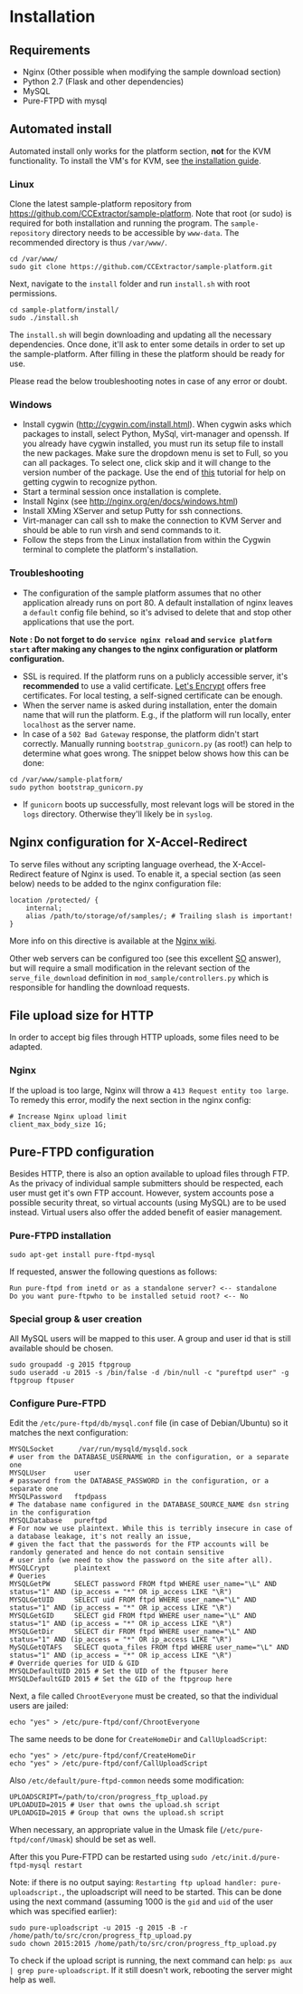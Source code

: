 # Installation

## Requirements

* Nginx (Other possible when modifying the sample download section)
* Python 2.7 (Flask and other dependencies)
* MySQL
* Pure-FTPD with mysql

## Automated install

Automated install only works for the platform section, **not** for the KVM
functionality. To install the VM's for KVM, see 
[the installation guide](ci-vm/installation.md).

### Linux

Clone the latest sample-platform repository from 
https://github.com/CCExtractor/sample-platform.
Note that root (or sudo) is required for both installation and running the program.
The `sample-repository` directory needs to be accessible by `www-data`. The
recommended directory is thus `/var/www/`.

```
cd /var/www/
sudo git clone https://github.com/CCExtractor/sample-platform.git
```

Next, navigate to the `install` folder and run `install.sh` with root 
permissions.

```
cd sample-platform/install/
sudo ./install.sh
```    

The `install.sh` will begin downloading and updating all the necessary 
dependencies. Once done, it'll ask to enter some details in order to set up 
the sample-platform. After filling in these the platform should be ready for
use.

Please read the below troubleshooting notes in case of any error or doubt.

### Windows

* Install cygwin (http://cygwin.com/install.html). When cygwin asks which
 packages to install, select Python, MySql, virt-manager and openssh. If you 
 already have cygwin installed, you must run its setup file to install the new packages. Make sure the dropdown menu is set to Full, so you can all packages. To select one, click skip and it will change to the version number of the package. Use the end of [this](https://www.davidbaumgold.com/tutorials/set-up-python-windows/) tutorial for help on getting cygwin to recognize python. 
* Start a terminal session once installation is complete. 
* Install Nginx (see http://nginx.org/en/docs/windows.html)
* Install XMing XServer and setup Putty for ssh connections.
* Virt-manager can call ssh to make the connection to KVM Server and should be 
able to run virsh and send commands to it. 
* Follow the steps from the Linux installation from within the Cygwin terminal
to complete the platform's installation.

### Troubleshooting

* The configuration of the sample platform assumes that no other application
already runs on port 80. A default installation of nginx leaves a `default` 
config file behind, so it's advised to delete that and stop other 
applications that use the port.

**Note : Do not forget to do `service nginx reload` and 
`service platform start` after making any changes to the nginx configuration
or platform configuration.**
* SSL is required. If the platform runs on a publicly accessible server, 
it's **recommended** to use a valid certificate. 
[Let's Encrypt](https://letsencrypt.org/) offers free certificates. For local
testing, a self-signed certificate can be enough.
* When the server name is asked during installation, enter the domain name 
that will run the platform. E.g., if the platform will run locally, enter 
`localhost` as the server name.
* In case of a `502 Bad Gateway` response, the platform didn't start 
correctly. Manually running `bootstrap_gunicorn.py` (as root!) can help to 
determine what goes wrong. The snippet below shows how this can be done:

```
cd /var/www/sample-platform/
sudo python bootstrap_gunicorn.py
```

* If `gunicorn` boots up successfully, most relevant logs will be stored in
 the `logs` directory. Otherwise they'll likely be in `syslog`.

## Nginx configuration for X-Accel-Redirect

To serve files without any scripting language overhead, the X-Accel-Redirect 
feature of Nginx is used. To enable it, a special section (as seen below) 
needs to be added to the nginx configuration file:

```
location /protected/ {
    internal;
    alias /path/to/storage/of/samples/; # Trailing slash is important!
}
```

More info on this directive is available at the 
[Nginx wiki](http://wiki.nginx.org/NginxXSendfile).

Other web servers can be configured too (see this excellent 
[SO](http://stackoverflow.com/a/3731639) answer), but will require a small 
modification in the relevant section of the `serve_file_download` definition 
in `mod_sample/controllers.py` which is responsible for handling the download
requests.

## File upload size for HTTP

In order to accept big files through HTTP uploads, some files need to be 
adapted.

### Nginx

If the upload is too large, Nginx will throw a 
`413 Request entity too large`. To remedy this error, modify the next section
in the nginx config:

```
# Increase Nginx upload limit
client_max_body_size 1G;
```

## Pure-FTPD configuration

Besides HTTP, there is also an option available to upload files through FTP.
As the privacy of individual sample submitters should be respected, each user
must get it's own FTP account. However, system accounts pose a possible 
security threat, so virtual accounts (using MySQL) are to be used instead. 
Virtual users also offer the added benefit of easier management.

### Pure-FTPD installation

`sudo apt-get install pure-ftpd-mysql`

If requested, answer the following questions as follows:

```
Run pure-ftpd from inetd or as a standalone server? <-- standalone
Do you want pure-ftpwho to be installed setuid root? <-- No
```

### Special group & user creation

All MySQL users will be mapped to this user. A group and user id that is
still available should be chosen.

```
sudo groupadd -g 2015 ftpgroup
sudo useradd -u 2015 -s /bin/false -d /bin/null -c "pureftpd user" -g ftpgroup ftpuser
```

### Configure Pure-FTPD

Edit the `/etc/pure-ftpd/db/mysql.conf` file (in case of Debian/Ubuntu) so it
matches the next configuration:

```
MYSQLSocket      /var/run/mysqld/mysqld.sock
# user from the DATABASE_USERNAME in the configuration, or a separate one
MYSQLUser       user 
# password from the DATABASE_PASSWORD in the configuration, or a separate one
MYSQLPassword   ftpdpass
# The database name configured in the DATABASE_SOURCE_NAME dsn string in the configuration
MYSQLDatabase   pureftpd
# For now we use plaintext. While this is terribly insecure in case of a database leakage, it's not really an issue, 
# given the fact that the passwords for the FTP accounts will be randomly generated and hence do not contain sensitive 
# user info (we need to show the password on the site after all).
MYSQLCrypt      plaintext
# Queries
MYSQLGetPW      SELECT password FROM ftpd WHERE user_name="\L" AND status="1" AND (ip_access = "*" OR ip_access LIKE "\R")
MYSQLGetUID     SELECT uid FROM ftpd WHERE user_name="\L" AND status="1" AND (ip_access = "*" OR ip_access LIKE "\R")
MYSQLGetGID     SELECT gid FROM ftpd WHERE user_name="\L" AND status="1" AND (ip_access = "*" OR ip_access LIKE "\R")
MYSQLGetDir     SELECT dir FROM ftpd WHERE user_name="\L" AND status="1" AND (ip_access = "*" OR ip_access LIKE "\R")
MySQLGetQTAFS   SELECT quota_files FROM ftpd WHERE user_name="\L" AND status="1" AND (ip_access = "*" OR ip_access LIKE "\R")
# Override queries for UID & GID
MYSQLDefaultUID 2015 # Set the UID of the ftpuser here
MYSQLDefaultGID 2015 # Set the GID of the ftpgroup here
```

Next, a file called `ChrootEveryone` must be created, so that the individual
users are jailed:

```
echo "yes" > /etc/pure-ftpd/conf/ChrootEveryone
```

The same needs to be done for `CreateHomeDir` and `CallUploadScript`:

```
echo "yes" > /etc/pure-ftpd/conf/CreateHomeDir
echo "yes" > /etc/pure-ftpd/conf/CallUploadScript
```

Also `/etc/default/pure-ftpd-common` needs some modification:

```
UPLOADSCRIPT=/path/to/cron/progress_ftp_upload.py
UPLOADUID=2015 # User that owns the upload.sh script
UPLOADGID=2015 # Group that owns the upload.sh script
```

When necessary, an appropriate value in the Umask file 
(`/etc/pure-ftpd/conf/Umask`) should be set as well.

After this you Pure-FTPD can be restarted using 
`sudo /etc/init.d/pure-ftpd-mysql restart`

Note: if there is no output saying: 
`Restarting ftp upload handler: pure-uploadscript.`, the uploadscript will
need to be started. This can be done using the next command (assuming 1000 is
the `gid` and `uid` of the user which was specified earlier):

```
sudo pure-uploadscript -u 2015 -g 2015 -B -r /home/path/to/src/cron/progress_ftp_upload.py
sudo chown 2015:2015 /home/path/to/src/cron/progress_ftp_upload.py

```

To check if the upload script is running, the next command can help:
`ps aux | grep pure-uploadscript`. If it still doesn't work, rebooting the 
server might help as well.
